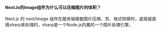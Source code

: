 #### NextJs的Image组件为什么可以压缩图片的体积？

Next.js 的 next/image 组件在服务端做裁图片压缩、剪、格式转换时，底层就是用sharp来处理的，sharp是一个Node.js内置的一个图片处理引擎。